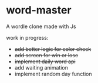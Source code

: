 # word-master
A wordle clone made with Js


work in progress:
- ~~add better logic for color check~~
- ~~add screen for win or lose~~
- ~~implement daily word api~~
- add waiting animation
- implement random day function